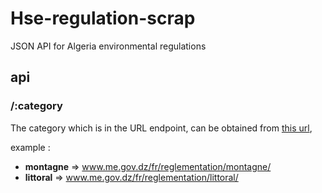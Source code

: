 # Hse-regulation-scrap
JSON API for Algeria environmental regulations

## api 
### /:category
The category which is in the URL endpoint, can be obtained from [this url](https://www.me.gov.dz/fr/reglementation/), 

example :
* **montagne** => www.me.gov.dz/fr/reglementation/montagne/
* **littoral** => www.me.gov.dz/fr/reglementation/littoral/
